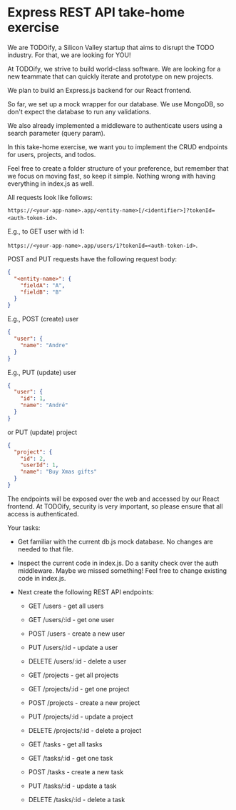 # Express REST API take-home exercise

We are TODOify, a Silicon Valley startup that aims to disrupt the TODO industry. For that, we are looking for YOU!

At TODOify, we strive to build world-class software. We are looking for a new teammate that can quickly iterate and prototype on new projects.

We plan to build an Express.js backend for our React frontend.

So far, we set up a mock wrapper for our database. We use MongoDB, so don't expect the database to run any validations.

We also already implemented a middleware to authenticate users using a search parameter (query param).

In this take-home exercise, we want you to implement the CRUD endpoints for users, projects, and todos.

Feel free to create a folder structure of your preference, but remember that we focus on moving fast, so keep it simple. Nothing wrong with having everything in index.js as well.

All requests look like follows:

`https://<your-app-name>.app/<entity-name>[/<identifier>]?tokenId=<auth-token-id>`.

E.g., to GET user with id 1:

`https://<your-app-name>.app/users/1?tokenId=<auth-token-id>`.

POST and PUT requests have the following request body:

```json
{
  "<entity-name>": {
    "fieldA": "A",
    "fieldB": "B"
  }
}
```

E.g., POST (create) user

```json
{
  "user": {
    "name": "Andre"
  }
}
```

E.g., PUT (update) user

```json
{
  "user": {
    "id": 1,
    "name": "André"
  }
}
```

or PUT (update) project

```json
{
  "project": {
    "id": 2,
    "userId": 1,
    "name": "Buy Xmas gifts"
  }
}
```

The endpoints will be exposed over the web and accessed by our React frontend. At TODOify, security is very important, so please ensure that all access is authenticated.

Your tasks:

- Get familiar with the current db.js mock database. No changes are needed to that file.
- Inspect the current code in index.js. Do a sanity check over the auth middleware. Maybe we missed something! Feel free to change existing code in index.js.
- Next create the following REST API endpoints:

  - GET /users - get all users
  - GET /users/:id - get one user
  - POST /users - create a new user
  - PUT /users/:id - update a user
  - DELETE /users/:id - delete a user

  - GET /projects - get all projects
  - GET /projects/:id - get one project
  - POST /projects - create a new project
  - PUT /projects/:id - update a project
  - DELETE /projects/:id - delete a project

  - GET /tasks - get all tasks
  - GET /tasks/:id - get one task
  - POST /tasks - create a new task
  - PUT /tasks/:id - update a task
  - DELETE /tasks/:id - delete a task
